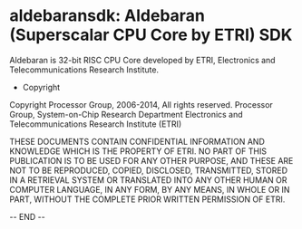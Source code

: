 aldebaransdk: Aldebaran (Superscalar CPU Core by ETRI) SDK
============

Aldebaran is 32-bit RISC CPU Core developed by ETRI, 
Electronics and Telecommunications Research Institute. 


- Copyright

Copyright Processor Group, 2006-2014, All rights reserved.
Processor Group, System-on-Chip Research Department
Electronics and Telecommunications Research Institute (ETRI)

THESE DOCUMENTS CONTAIN CONFIDENTIAL INFORMATION AND KNOWLEDGE
WHICH IS THE PROPERTY OF ETRI. NO PART OF THIS PUBLICATION IS
TO BE USED FOR ANY OTHER PURPOSE, AND THESE ARE NOT TO BE
REPRODUCED, COPIED, DISCLOSED, TRANSMITTED, STORED IN A RETRIEVAL
SYSTEM OR TRANSLATED INTO ANY OTHER HUMAN OR COMPUTER LANGUAGE,
IN ANY FORM, BY ANY MEANS, IN WHOLE OR IN PART, WITHOUT THE
COMPLETE PRIOR WRITTEN PERMISSION OF ETRI.


-- END --
